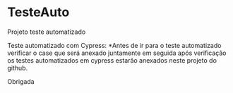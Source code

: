 # TesteAuto
Projeto teste automatizado

Teste automatizado com Cypress:
*Antes de ir para o teste automatizado verificar o case que será anexado juntamente
em seguida após verificação os testes automatizados em cypress estarão anexados neste projeto do github.


Obrigada
